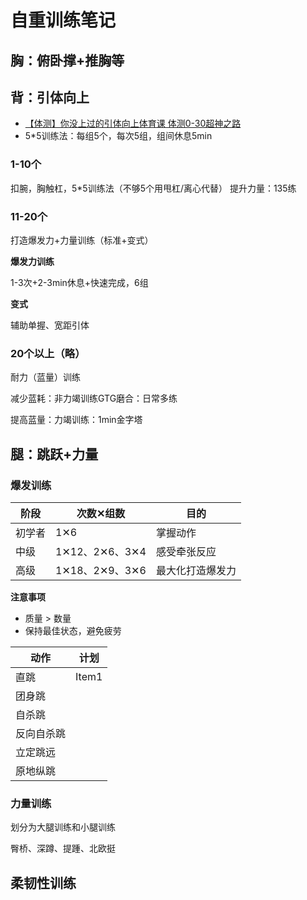 # 自重训练笔记

## 胸：俯卧撑+推胸等

## 背：引体向上
- [【体测】你没上过的引体向上体育课 体测0-30超神之路](https://www.bilibili.com/video/BV1ZX4y1277G/)
- 5*5训练法：每组5个，每次5组，组间休息5min
### 1-10个
扣腕，胸触杠，5*5训练法（不够5个用甩杠/离心代替）
提升力量：135练

### 11-20个

打造爆发力+力量训练（标准+变式）

**爆发力训练**

1-3次+2-3min休息+快速完成，6组


**变式**

辅助单握、宽距引体

### 20个以上（略）
耐力（蓝量）训练

减少蓝耗：非力竭训练GTG磨合：日常多练

提高蓝量：力竭训练：1min金字塔

## 腿：跳跃+力量
### 爆发训练
| 阶段  | 次数✕组数   | 目的   |
|-------------- | -------------- | -------------- |
| 初学者    | 1✕6     | 掌握动作     |
| 中级| 1✕12、2✕6、3✕4| 感受牵张反应
| 高级| 1✕18、2✕9、3✕6|最大化打造爆发力

**注意事项**
- 质量 > 数量
- 保持最佳状态，避免疲劳

| 动作  | 计划     |
|-------------- | -------------- |
| 直跳    | Item1
| 团身跳|
| 自杀跳
| 反向自杀跳
| 立定跳远
| 原地纵跳

### 力量训练
划分为大腿训练和小腿训练

臀桥、深蹲、提踵、北欧挺

## 柔韧性训练
